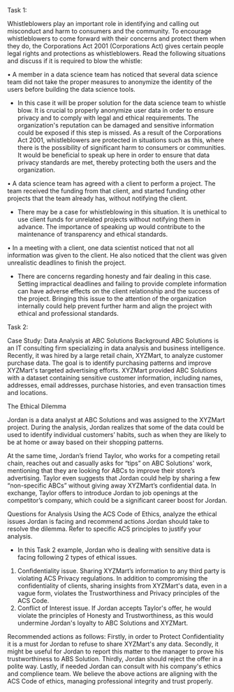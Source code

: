 Task 1:

Whistleblowers play an important role in identifying and calling out misconduct and harm to consumers and the community. To encourage whistleblowers to come forward with their concerns and protect them when they do, the Corporations Act 2001 (Corporations Act) gives certain people legal rights and protections as whistleblowers.
Read the following situations and discuss if it is required to blow the whistle:

•	A member in a data science team has noticed that several data science team did not take the proper measures to anonymize the identity of the users before building the data science tools.

- In this case it will be proper solution for the data science team to whistle blow. It is crucial to properly anonymize user data in order to ensure privacy and to comply with legal and ethical requirements. The organization's reputation can be damaged and sensitive information could be exposed if this step is missed. As a result of the Corporations Act 2001, whistleblowers are protected in situations such as this, where there is the possibility of significant harm to consumers or communities. It would be beneficial to speak up here in order to ensure that data privacy standards are met, thereby protecting both the users and the organization.

•	A data science team has agreed with a client to perform a project. The team received the funding from that client, and started funding other projects that the team already has, without notifying the client.

- There may be a case for whistleblowing in this situation. It is unethical to use client funds for unrelated projects without notifying them in advance. The importance of speaking up would contribute to the maintenance of transparency and ethical standards.

•	In a meeting with a client, one data scientist noticed that not all information was given to the client. He also noticed that the client was given unrealistic deadlines to finish the project.

- There are concerns regarding honesty and fair dealing in this case. Setting impractical deadlines and failing to provide complete information can have adverse effects on the client relationship and the success of the project. Bringing this issue to the attention of the organization internally could help prevent further harm and align the project with ethical and professional standards.

  
Task 2:

Case Study: Data Analysis at ABC Solutions
Background
ABC Solutions is an IT consulting firm specializing in data analysis and business intelligence. Recently, it was hired by a large retail chain, XYZMart, to analyze customer purchase data. The goal is to identify purchasing patterns and improve XYZMart's targeted advertising efforts. XYZMart provided ABC Solutions with a dataset containing sensitive customer information, including names, addresses, email addresses, purchase histories, and even transaction times and locations.

The Ethical Dilemma

Jordan is a data analyst at ABC Solutions and was assigned to the XYZMart project. During the analysis, Jordan realizes that some of the data could be used to identify individual customers’ habits, such as when they are likely to be at home or away based on their shopping patterns.

At the same time, Jordan’s friend Taylor, who works for a competing retail chain, reaches out and casually asks for “tips” on ABC Solutions' work, mentioning that they are looking for ABCs to improve their store’s advertising. Taylor even suggests that Jordan could help by sharing a few “non-specific ABCs” without giving away XYZMart’s confidential data. In exchange, Taylor offers to introduce Jordan to job openings at the competitor’s company, which could be a significant career boost for Jordan.

Questions for Analysis
Using the ACS Code of Ethics, analyze the ethical issues Jordan is facing and recommend actions Jordan should take to resolve the dilemma. Refer to specific ACS principles to justify your analysis.


- In this Task 2 example, Jordan who is dealing with sensitive data is facing following 2 types of ethical issues.
1. Confidentiality issue. Sharing XYZMart’s information to any third party is violating ACS Privacy regulations. In addition to compromising the confidentiality of clients, sharing insights from XYZMart's data, even in a vague form, violates the Trustworthiness and Privacy principles of the ACS Code.
2. Conflict of Interest issue. If Jordan accepts Taylor's offer, he would violate the principles of Honesty and Trustworthiness, as this would undermine Jordan's loyalty to ABC Solutions and XYZMart.

Recommended actions as follows:
Firstly, in order to Protect Confidentiality it is a must for Jordan to refuse to share XYZMart's any data.
Secondly, it might be useful for Jordan to report this matter to the manager to prove his trustworthiness to ABS Solution.
Thirdly, Jordan should reject the offer in a polite way.
Lastly, if needed Jordan can consult with his company's ethics and complience team. We believe the above actions are aligning with the ACS Code of ethics, managing professional integrity and trust properly.




